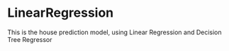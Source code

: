 # LinearRegression
This is the house prediction model, using Linear Regression and Decision Tree Regressor
